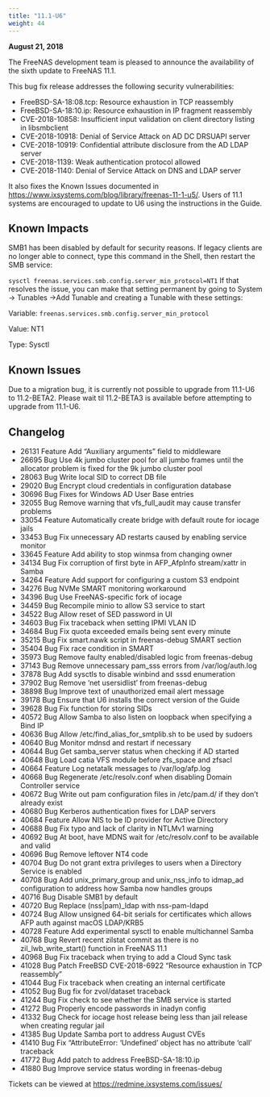 ```yaml
---
title: "11.1-U6"
weight: 44
---
```


**August 21, 2018**

The FreeNAS development team is pleased to announce the availability of the sixth update to FreeNAS 11.1.

This bug fix release addresses the following security vulnerabilities:

* FreeBSD-SA-18:08.tcp: Resource exhaustion in TCP reassembly
* FreeBSD-SA-18:10.ip: Resource exhaustion in IP fragment reassembly
* CVE-2018-10858: Insufficient input validation on client directory listing in libsmbclient
* CVE-2018-10918: Denial of Service Attack on AD DC DRSUAPI server
* CVE-2018-10919: Confidential attribute disclosure from the AD LDAP server
* CVE-2018-1139: Weak authentication protocol allowed
* CVE-2018-1140: Denial of Service Attack on DNS and LDAP server

It also fixes the Known Issues documented in https://www.ixsystems.com/blog/library/freenas-11-1-u5/. Users of 11.1 systems are encouraged to update to U6 using the instructions in the Guide.

## Known Impacts

SMB1 has been disabled by default for security reasons. If legacy clients are no longer able to connect, type this command in the Shell, then restart the SMB service:

`sysctl freenas.services.smb.config.server_min_protocol=NT1`
If that resolves the issue, you can make that setting permanent by going to System → Tunables →Add Tunable and creating a Tunable with these settings:

Variable: `freenas.services.smb.config.server_min_protocol`

Value: NT1

Type: Sysctl

## Known Issues

Due to a migration bug, it is currently not possible to upgrade from 11.1-U6 to 11.2-BETA2. Please wait til 11.2-BETA3 is available before attempting to upgrade from 11.1-U6.

## Changelog

+ 26131	Feature	Add “Auxiliary arguments” field to middleware
+ 26695	Bug	Use 4k jumbo cluster pool for all jumbo frames until the allocator problem is fixed for the 9k jumbo cluster pool
+ 28063	Bug	Write local SID to correct DB file
+ 29020	Bug	Encrypt cloud credentials in configuration database
+ 30696	Bug	Fixes for Windows AD User Base entries
+ 32055	Bug	Remove warning that vfs_full_audit may cause transfer problems
+ 33054	Feature	Automatically create bridge with default route for iocage jails
+ 33453	Bug	Fix unnecessary AD restarts caused by enabling service monitor
+ 33645	Feature	Add ability to stop winmsa from changing owner
+ 34134	Bug	Fix corruption of first byte in AFP_AfpInfo stream/xattr in Samba
+ 34264	Feature	Add support for configuring a custom S3 endpoint
+ 34276	Bug	NVMe SMART monitoring workaround
+ 34396	Bug	Use FreeNAS-specific fork of iocage
+ 34459	Bug	Recompile minio to allow S3 service to start
+ 34522	Bug	Allow reset of SED password in UI
+ 34603	Bug	Fix traceback when setting IPMI VLAN ID
+ 34684	Bug	Fix quota exceeded emails being sent every minute
+ 35215	Bug	Fix smart.nawk script in freenas-debug SMART section
+ 35404	Bug	Fix race condition in SMART
+ 35973	Bug	Remove faulty enabled/disabled logic from freenas-debug
+ 37143	Bug	Remove unnecessary pam_sss errors from /var/log/auth.log
+ 37878	Bug	Add sysctls to disable winbind and sssd enumeration
+ 37902	Bug	Remove ‘net usersidlist’ from freenas-debug
+ 38898	Bug	Improve text of unauthorized email alert message
+ 39178	Bug	Ensure that U6 installs the correct version of the Guide
+ 39628	Bug	Fix function for storing SIDs
+ 40572	Bug	Allow Samba to also listen on loopback when specifying a Bind IP
+ 40636	Bug	Allow /etc/find_alias_for_smtplib.sh to be used by sudoers
+ 40640	Bug	Monitor mdnsd and restart if necessary
+ 40644	Bug	Get samba_server status when checking if AD started
+ 40648	Bug	Load catia VFS module before zfs_space and zfsacl
+ 40664	Feature	Log netatalk messages to /var/log/afp.log
+ 40668	Bug	Regenerate /etc/resolv.conf when disabling Domain Controller service
+ 40672	Bug	Write out pam configuration files in /etc/pam.d/ if they don’t already exist
+ 40680	Bug	Kerberos authentication fixes for LDAP servers
+ 40684	Feature	Allow NIS to be ID provider for Active Directory
+ 40688	Bug	Fix typo and lack of clarity in NTLMv1 warning
+ 40692	Bug	At boot, have MDNS wait for /etc/resolv.conf to be available and valid
+ 40696	Bug	Remove leftover NT4 code
+ 40704	Bug	Do not grant extra privileges to users when a Directory Service is enabled
+ 40708	Bug	Add unix_primary_group and unix_nss_info to idmap_ad configuration to address how Samba now handles groups
+ 40716	Bug	Disable SMB1 by default
+ 40720	Bug	Replace (nss|pam)_ldap with nss-pam-ldapd
+ 40724	Bug	Allow unsigned 64-bit serials for certificates which allows AFP auth against macOS LDAP/KRB5
+ 40728	Feature	Add experimental sysctl to enable multichannel Samba
+ 40768	Bug	Revert recent zilstat commit as there is no zil_lwb_write_start() function in FreeNAS 11.1
+ 40968	Bug	Fix traceback when trying to add a Cloud Sync task
+ 41028	Bug	Patch FreeBSD CVE-2018-6922 “Resource exhaustion in TCP reassembly”
+ 41044	Bug	Fix traceback when creating an internal certificate
+ 41052	Bug	Bug fix for zvol/dataset traceback
+ 41244	Bug	Fix check to see whether the SMB service is started
+ 41272	Bug	Properly encode passwords in inadyn config
+ 41332	Bug	Check for iocage host release being less than jail release when creating regular jail
+ 41385	Bug	Update Samba port to address August CVEs
+ 41410	Bug	Fix “AttributeError: ‘Undefined’ object has no attribute ‘call’ traceback
+ 41772	Bug	Add patch to address FreeBSD-SA-18:10.ip
+ 41880	Bug	Improve service status wording in freenas-debug

Tickets can be viewed at https://redmine.ixsystems.com/issues/